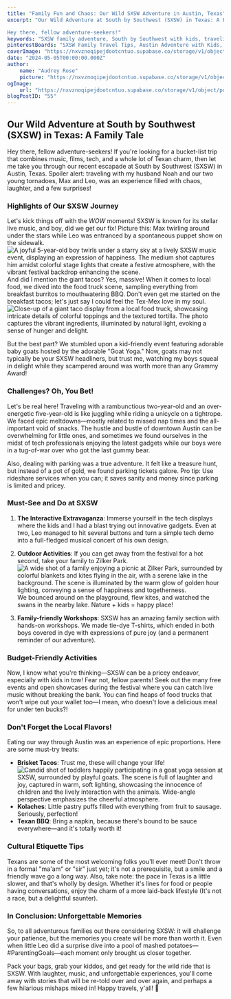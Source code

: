 ```yaml
---
title: "Family Fun and Chaos: Our Wild SXSW Adventure in Austin, Texas"
excerpt: "Our Wild Adventure at South by Southwest (SXSW) in Texas: A Family Tale

Hey there, fellow adventure-seekers!"
keywords: "SXSW family adventure, South by Southwest with kids, traveling in Austin Texas, family-friendly events SXSW, kid-friendly activities SXSW, live music festival Austin, food trucks in Austin, budget-friendly SXSW tips, family workshops SXSW, outdoor activities in Austin, cultural experiences in Texas, kid-friendly dining in Austin, Texas travel tips, unforgettable family trips, laughter and chaos while traveling, travel challenges with children, local Texan cuisine, parenting tips for travel, exploring Austin with family, interactive tech at SXSW"
pinterestBoards: "SXSW Family Travel Tips, Austin Adventure with Kids, Family Travel Experiences, Music and Culture Festivals"
coverImage: "https://nxvznoqipejdootcntuo.supabase.co/storage/v1/object/public/travel-blog-images/image_55_0.png"
date: "2024-05-05T00:00:00.000Z"
author:
    name: "Audrey Rose"
    picture: "https://nxvznoqipejdootcntuo.supabase.co/storage/v1/object/public/character-reference/audrey_avatar_square.png?t=2024-12-21T13%3A26%3A30.307Z"
ogImage:
    url: "https://nxvznoqipejdootcntuo.supabase.co/storage/v1/object/public/travel-blog-images/image_55_0.png"
blogPostID: "55"
---
```

    

## Our Wild Adventure at South by Southwest (SXSW) in Texas: A Family Tale

Hey there, fellow adventure-seekers! If you're looking for a bucket-list trip that combines music, films, tech, and a whole lot of Texan charm, then let me take you through our recent escapade at South by Southwest (SXSW) in Austin, Texas. Spoiler alert: traveling with my husband Noah and our two young tornadoes, Max and Leo, was an experience filled with chaos, laughter, and a few surprises!

### Highlights of Our SXSW Journey

Let's kick things off with the *WOW* moments! SXSW is known for its stellar live music, and boy, did we get our fix! Picture this: Max twirling around under the stars while Leo was entranced by a spontaneous puppet show on the sidewalk. ![A joyful 5-year-old boy twirls under a starry sky at a lively SXSW music event, displaying an expression of happiness. The medium shot captures him amidst colorful stage lights that create a festive atmosphere, with the vibrant festival backdrop enhancing the scene.](https://nxvznoqipejdootcntuo.supabase.co/storage/v1/object/public/travel-blog-images/image_55_0.png) And did I mention the giant tacos? Yes, massive! When it comes to local food, we dived into the food truck scene, sampling everything from breakfast burritos to mouthwatering BBQ. Don't even get me started on the breakfast tacos; let's just say I could feel the Tex-Mex love in my soul. ![Close-up of a giant taco display from a local food truck, showcasing intricate details of colorful toppings and the textured tortilla. The photo captures the vibrant ingredients, illuminated by natural light, evoking a sense of hunger and delight.](https://nxvznoqipejdootcntuo.supabase.co/storage/v1/object/public/travel-blog-images/image_55_1.png)

But the best part? We stumbled upon a kid-friendly event featuring adorable baby goats hosted by the adorable "Goat Yoga." Now, goats may not typically be your SXSW headliners, but trust me, watching my boys squeal in delight while they scampered around was worth more than any Grammy Award!

### Challenges? Oh, You Bet!

Let's be real here! Traveling with a rambunctious two-year-old and an over-energetic five-year-old is like juggling while riding a unicycle on a tightrope. We faced epic meltdowns—mostly related to missed nap times and the all-important void of snacks. The hustle and bustle of downtown Austin can be overwhelming for little ones, and sometimes we found ourselves in the midst of tech professionals enjoying the latest gadgets while our boys were in a tug-of-war over who got the last gummy bear.

Also, dealing with parking was a true adventure. It felt like a treasure hunt, but instead of a pot of gold, we found parking tickets galore. Pro tip: Use rideshare services when you can; it saves sanity and money since parking is limited and pricey.

### Must-See and Do at SXSW

1. **The Interactive Extravaganza**: Immerse yourself in the tech displays where the kids and I had a blast trying out innovative gadgets. Even at two, Leo managed to hit several buttons and turn a simple tech demo into a full-fledged musical concert of his own design.

2. **Outdoor Activities**: If you can get away from the festival for a hot second, take your family to Zilker Park. ![A wide shot of a family enjoying a picnic at Zilker Park, surrounded by colorful blankets and kites flying in the air, with a serene lake in the background. The scene is illuminated by the warm glow of golden hour lighting, conveying a sense of happiness and togetherness.](https://nxvznoqipejdootcntuo.supabase.co/storage/v1/object/public/travel-blog-images/image_55_3.png) We bounced around on the playground, flew kites, and watched the swans in the nearby lake. Nature + kids = happy place!

3. **Family-friendly Workshops**: SXSW has an amazing family section with hands-on workshops. We made tie-dye T-shirts, which ended in both boys covered in dye with expressions of pure joy (and a permanent reminder of our adventure).

### Budget-Friendly Activities

Now, I know what you're thinking—SXSW can be a pricey endeavor, especially with kids in tow! Fear not, fellow parents! Seek out the many free events and open showcases during the festival where you can catch live music without breaking the bank. You can find heaps of food trucks that won't wipe out your wallet too—I mean, who doesn't love a delicious meal for under ten bucks?!

### Don't Forget the Local Flavors!

Eating our way through Austin was an experience of epic proportions. Here are some must-try treats:

- **Brisket Tacos**: Trust me, these will change your life! ![Candid shot of toddlers happily participating in a goat yoga session at SXSW, surrounded by playful goats. The scene is full of laughter and joy, captured in warm, soft lighting, showcasing the innocence of children and the lively interaction with the animals. Wide-angle perspective emphasizes the cheerful atmosphere.](https://nxvznoqipejdootcntuo.supabase.co/storage/v1/object/public/travel-blog-images/image_55_2.png)
- **Kolaches**: Little pastry puffs filled with everything from fruit to sausage. Seriously, perfection!
- **Texan BBQ**: Bring a napkin, because there's bound to be sauce everywhere—and it's totally worth it! 

### Cultural Etiquette Tips

Texans are some of the most welcoming folks you'll ever meet! Don't throw in a formal "ma'am" or "sir" just yet; it's not a prerequisite, but a smile and a friendly wave go a long way. Also, take note: the pace in Texas is a little slower, and that's wholly by design. Whether it's lines for food or people having conversations, enjoy the charm of a more laid-back lifestyle (It's not a race, but a delightful saunter).

### In Conclusion: Unforgettable Memories

So, to all adventurous families out there considering SXSW: it will challenge your patience, but the memories you create will be more than worth it. Even when little Leo did a surprise dive into a pool of mashed potatoes—#ParentingGoals—each moment only brought us closer together.

Pack your bags, grab your kiddos, and get ready for the wild ride that is SXSW. With laughter, music, and unforgettable experiences, you'll come away with stories that will be re-told over and over again, and perhaps a few hilarious mishaps mixed in! Happy travels, y'all! 🌟
